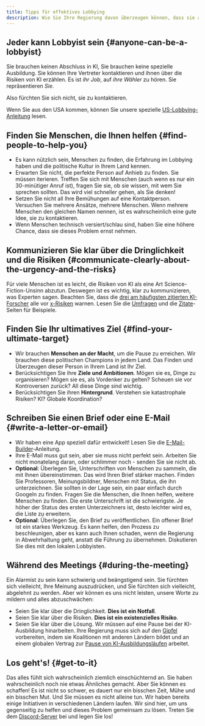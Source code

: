 ```yaml
---
title: Tipps für effektives Lobbying
description: Wie Sie Ihre Regierung davon überzeugen können, dass sie auf eine Pause bei der KI-Ausbildung hinarbeiten muss
---
```


## Jeder kann Lobbyist sein {#anyone-can-be-a-lobbyist}

Sie brauchen keinen Abschluss in KI, Sie brauchen keine spezielle Ausbildung.
Sie können Ihre Vertreter kontaktieren und ihnen über die Risiken von KI erzählen.
Es ist _ihr Job_, auf _ihre Wähler_ zu hören.
Sie repräsentieren _Sie_.

Also fürchten Sie sich nicht, sie zu kontaktieren.

Wenn Sie aus den USA kommen, können Sie unsere spezielle [US-Lobbying-Anleitung](/us-lobby-guide) lesen.

## Finden Sie Menschen, die Ihnen helfen {#find-people-to-help-you}

- Es kann nützlich sein, Menschen zu finden, die Erfahrung im Lobbying haben und die politische Kultur in Ihrem Land kennen.
- Erwarten Sie nicht, die perfekte Person auf Anhieb zu finden. Sie müssen iterieren. Treffen Sie sich mit Menschen (auch wenn es nur ein 30-minütiger Anruf ist), fragen Sie sie, ob sie wissen, mit wem Sie sprechen sollten. Das wird viel schneller gehen, als Sie denken!
- Setzen Sie nicht all Ihre Bemühungen auf eine Kontaktperson. Versuchen Sie mehrere Ansätze, mehrere Menschen. Wenn mehrere Menschen den gleichen Namen nennen, ist es wahrscheinlich eine gute Idee, sie zu kontaktieren.
- Wenn Menschen technisch versiert/schlau sind, haben Sie eine höhere Chance, dass sie dieses Problem ernst nehmen.

## Kommunizieren Sie klar über die Dringlichkeit und die Risiken {#communicate-clearly-about-the-urgency-and-the-risks}

Für viele Menschen ist es leicht, die Risiken von KI als eine Art Science-Fiction-Unsinn abzutun.
Deswegen ist es wichtig, klar zu kommunizieren, was Experten sagen.
Beachten Sie, dass die [drei am häufigsten zitierten KI-Forscher](https://twitter.com/PauseAI/status/1734641804245455017) alle vor [x-Risiken](/xrisk) warnen.
Lesen Sie die [Umfragen](/polls-and-surveys) und die [Zitate](/quotes)-Seiten für Beispiele.

## Finden Sie Ihr ultimatives Ziel {#find-your-ultimate-target}

- Wir brauchen **Menschen an der Macht**, um die Pause zu erreichen. Wir brauchen diese politischen Champions in jedem Land. Das Finden und Überzeugen dieser Person in Ihrem Land ist Ihr Ziel.
- Berücksichtigen Sie ihre **Ziele und Ambitionen**. Mögen sie es, Dinge zu organisieren? Mögen sie es, als Vordenker zu gelten? Scheuen sie vor Kontroversen zurück? All diese Dinge sind wichtig.
- Berücksichtigen Sie ihren **Hintergrund**. Verstehen sie katastrophale Risiken? KI? Globale Koordination?

## Schreiben Sie einen Brief oder eine E-Mail {#write-a-letter-or-email}

- Wir haben eine App speziell dafür entwickelt! Lesen Sie die [E-Mail-Builder](/email-builder)-Anleitung.
- Ihre E-Mail muss gut sein, aber sie muss nicht perfekt sein. Arbeiten Sie nicht monatelang daran, oder schlimmer noch - senden Sie sie nicht ab.
- **Optional**: Überlegen Sie, Unterschriften von Menschen zu sammeln, die mit Ihnen übereinstimmen. Das wird Ihren Brief stärker machen. Finden Sie Professoren, Meinungsbildner, Menschen mit Status, die ihn unterzeichnen. Sie sollten in der Lage sein, ein paar einfach durch Googeln zu finden. Fragen Sie die Menschen, die Ihnen helfen, weitere Menschen zu finden. Die erste Unterschrift ist die schwierigste. Je höher der Status des ersten Unterzeichners ist, desto leichter wird es, die Liste zu erweitern.
- **Optional**: Überlegen Sie, den Brief zu veröffentlichen. Ein offener Brief ist ein starkes Werkzeug. Es kann helfen, den Prozess zu beschleunigen, aber es kann auch Ihnen schaden, wenn die Regierung in Abwehrhaltung geht, anstatt die Führung zu übernehmen. Diskutieren Sie dies mit den lokalen Lobbyisten.

## Während des Meetings {#during-the-meeting}

Ein Alarmist zu sein kann schwierig und beängstigend sein.
Sie fürchten sich vielleicht, Ihre Meinung auszudrücken, und Sie fürchten sich vielleicht, abgelehnt zu werden.
Aber wir können es uns nicht leisten, unsere Worte zu mildern und alles abzuschwächen:

- Seien Sie klar über die Dringlichkeit. **Dies ist ein Notfall**.
- Seien Sie klar über die Risiken. **Dies ist ein existenzielles Risiko**.
- Seien Sie klar über die Lösung. Wir müssen auf eine Pause bei der KI-Ausbildung hinarbeiten. Ihre Regierung muss sich auf den [Gipfel](/summit) vorbereiten, indem sie Koalitionen mit anderen Ländern bildet und an einem globalen Vertrag zur [Pause von KI-Ausbildungsläufen](/proposal) arbeitet.

## Los geht's! {#get-to-it}

Das alles fühlt sich wahrscheinlich ziemlich einschüchternd an.
Sie haben wahrscheinlich noch nie etwas Ähnliches gemacht.
Aber Sie können es schaffen!
Es ist nicht so schwer, es dauert nur ein bisschen Zeit, Mühe und ein bisschen Mut.
Und Sie müssen es nicht alleine tun.
Wir haben bereits einige Initiativen in verschiedenen Ländern laufen.
Wir sind hier, um uns gegenseitig zu helfen und dieses Problem gemeinsam zu lösen.
Treten Sie dem [Discord-Server](https://discord.gg/2XXWXvErfA) bei und legen Sie los!